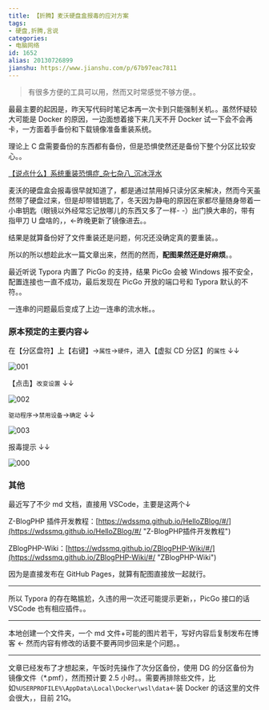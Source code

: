 ```yaml
---
title: 【折腾】麦沃硬盘盒报毒的应对方案
tags:
- 硬盘,折腾,言说
categories:
- 电脑网络
id: 1652
alias: 20130726899
jianshu: https://www.jianshu.com/p/67b97eac7811
---
```



> 有很多方便的工具可以用，然而又时常感觉不够方便。。

最最主要的起因是，昨天写代码时笔记本再一次卡到只能强制关机。。虽然怀疑较大可能是 Docker 的原因，一边面想着接下来几天不开 Docker 试一下会不会再卡，一方面着手备份和下载镜像准备重装系统。

<!--more-->

理论上 C 盘需要备份的东西都有备份，但是恐惧使然还是备份下整个分区比较安心。。

[【说点什么】系统重装恐惧症\_杂七杂八\_沉冰浮水](https://www.wdssmq.com/post/20190130794.html "【说点什么】系统重装恐惧症_杂七杂八_沉冰浮水")

麦沃的硬盘盒会报毒很早就知道了，都是通过禁用掉只读分区来解决，然而今天虽然带了硬盘过来，但是却带错钥匙了，冬天因为静电的原因在家都尽量随身带着一小串钥匙（眼镜以外经常忘记放哪儿的东西又多了一样- -）出门换大串的，带有指甲刀 U 盘啥的，，←昨晚更新了镜像进去。。

结果是就算备份好了文件重装还是问题，何况还没确定真的要重装。。

所以的所以想趁此水一篇文章出来，然而的然而，**配图果然还是好麻烦**。。

最近听说 Typora 内置了 PicGo 的支持，结果 PicGo 会被 Windows 报不安全，配置连接也一直不成功，最后发现在 PicGo 开放的端口号和 Typora 默认的不符。。

一连串的问题最后变成了上边一连串的流水帐。。

### 原本预定的主要内容↓


在【分区盘符】上【右键】→`属性`→`硬件`，进入【虚拟 CD 分区】的`属性` ↓↓

![001](https://i.loli.net/2020/12/23/Ssw2pOMZkYHdhEm.png "001")

【点击】`改变设置` ↓↓

![002](https://i.loli.net/2020/12/23/Z41holzxPsiMu2X.png "002")

`驱动程序`→`禁用设备`→`确定` ↓↓

![003](https://i.loli.net/2020/12/23/mZMwRseUtHYpgAh.png)


报毒提示 ↓↓

![000](https://i.loli.net/2020/12/23/NFHJOoMrQGD4XY6.png "000")

### 其他

最近写了不少 md 文档，直接用 VSCode，主要是这两个↓

Z-BlogPHP 插件开发教程：[https://wdssmq.github.io/HelloZBlog/#/](https://wdssmq.github.io/HelloZBlog/#/ "Z-BlogPHP插件开发教程")

ZBlogPHP-Wiki：[https://wdssmq.github.io/ZBlogPHP-Wiki/#/](https://wdssmq.github.io/ZBlogPHP-Wiki/#/ "ZBlogPHP-Wiki")

因为是直接发布在 GitHub Pages，就算有配图直接放一起就行。

---

所以 Typora 的存在略尴尬，久违的用一次还可能提示更新，，PicGo 接口的话 VSCode 也有相应插件。。

---

本地创建一个文件夹，一个 md 文件+可能的图片若干，写好内容后复制发布在博客 ← 然而内容有修改的话要不要再同步回来是个问题。。

---

文章已经发布了才想起来，午饭时先操作了次分区备份，使用 DG 的分区备份为镜像文件（\*.pmf），然而预计要 2.5 小时。。需要再排除些文件，比如`%USERPROFILE%\AppData\Local\Docker\wsl\data`←装 Docker 的话这里的文件会很大，，目前 21G。

<!--1652-->
